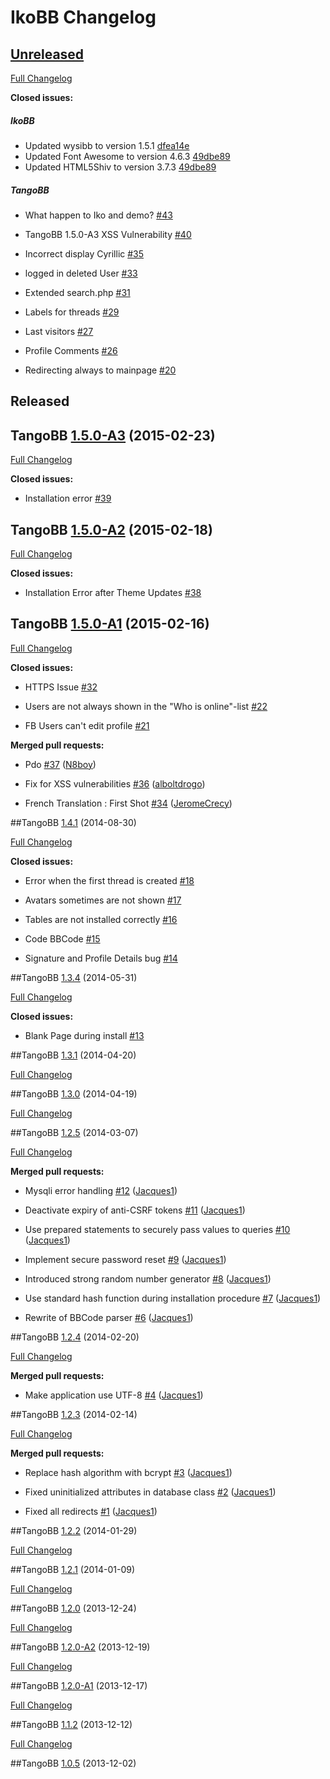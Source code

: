 # IkoBB Changelog

## [Unreleased](https://github.com/N8boy/IkoBB/tree/HEAD)

[Full Changelog](https://github.com/codetana/TangoBB/compare/1.5.0-A3...HEAD)

**Closed issues:**

##### IkoBB #####

- Updated wysibb to version 1.5.1 [dfea14e](https://github.com/N8boy/IkoBB/commit/dfea14e8eac8a225a1289a459e4b8a02b77b1121)
- Updated Font Awesome to version 4.6.3 [49dbe89](https://github.com/N8boy/IkoBB/commit/49dbe89c138b841ee8a4a8b020b8e141769df043)
- Updated HTML5Shiv to version 3.7.3 [49dbe89](https://github.com/N8boy/IkoBB/commit/49dbe89c138b841ee8a4a8b020b8e141769df043)

##### TangoBB #####

- What happen to Iko and demo? [\#43](https://github.com/Codetana/TangoBB/issues/43)

- TangoBB 1.5.0-A3 XSS Vulnerability [\#40](https://github.com/Codetana/TangoBB/issues/40)

- Incorrect display Cyrillic [\#35](https://github.com/Codetana/TangoBB/issues/35)

- logged in deleted User [\#33](https://github.com/Codetana/TangoBB/issues/33)

- Extended search.php [\#31](https://github.com/Codetana/TangoBB/issues/31)

- Labels for threads [\#29](https://github.com/Codetana/TangoBB/issues/29)

- Last visitors [\#27](https://github.com/Codetana/TangoBB/issues/27)

- Profile Comments [\#26](https://github.com/Codetana/TangoBB/issues/26)

- Redirecting always to mainpage [\#20](https://github.com/Codetana/TangoBB/issues/20)

## Released ##

## TangoBB [1.5.0-A3](https://github.com/codetana/TangoBB/tree/1.5.0-A3) (2015-02-23)

[Full Changelog](https://github.com/codetana/TangoBB/compare/1.5.0-A2...1.5.0-A3)

**Closed issues:**

- Installation error [\#39](https://github.com/Codetana/TangoBB/issues/39)

## TangoBB [1.5.0-A2](https://github.com/codetana/TangoBB/tree/1.5.0-A2) (2015-02-18)

[Full Changelog](https://github.com/codetana/TangoBB/compare/1.5.0-A1...1.5.0-A2)

**Closed issues:**

- Installation Error after Theme Updates [\#38](https://github.com/Codetana/TangoBB/issues/38)

## TangoBB [1.5.0-A1](https://github.com/codetana/TangoBB/tree/1.5.0-A1) (2015-02-16)

[Full Changelog](https://github.com/codetana/TangoBB/compare/1.4.1...1.5.0-A1)

**Closed issues:**

- HTTPS Issue [\#32](https://github.com/Codetana/TangoBB/issues/32)

- Users are not always shown in the "Who is online"-list [\#22](https://github.com/Codetana/TangoBB/issues/22)

- FB Users can't edit profile [\#21](https://github.com/Codetana/TangoBB/issues/21)

**Merged pull requests:**

- Pdo [\#37](https://github.com/Codetana/TangoBB/pull/37) ([N8boy](https://github.com/N8boy))

- Fix for XSS vulnerabilities [\#36](https://github.com/Codetana/TangoBB/pull/36) ([alboltdrogo](https://github.com/alboltdrogo))

- French Translation : First Shot [\#34](https://github.com/Codetana/TangoBB/pull/34) ([JeromeCrecy](https://github.com/JeromeCrecy))

##TangoBB [1.4.1](https://github.com/codetana/TangoBB/tree/1.4.1) (2014-08-30)

[Full Changelog](https://github.com/codetana/TangoBB/compare/1.3.4...1.4.1)

**Closed issues:**

- Error when the first thread is created [\#18](https://github.com/Codetana/TangoBB/issues/18)

- Avatars sometimes are not shown [\#17](https://github.com/Codetana/TangoBB/issues/17)

- Tables are not installed correctly [\#16](https://github.com/Codetana/TangoBB/issues/16)

- Code BBCode [\#15](https://github.com/Codetana/TangoBB/issues/15)

- Signature and Profile Details bug [\#14](https://github.com/Codetana/TangoBB/issues/14)

##TangoBB [1.3.4](https://github.com/codetana/TangoBB/tree/1.3.4) (2014-05-31)

[Full Changelog](https://github.com/codetana/TangoBB/compare/1.3.1...1.3.4)

**Closed issues:**

- Blank Page during install [\#13](https://github.com/Codetana/TangoBB/issues/13)

##TangoBB [1.3.1](https://github.com/codetana/TangoBB/tree/1.3.1) (2014-04-20)

[Full Changelog](https://github.com/codetana/TangoBB/compare/1.3.0...1.3.1)

##TangoBB [1.3.0](https://github.com/codetana/TangoBB/tree/1.3.0) (2014-04-19)

[Full Changelog](https://github.com/codetana/TangoBB/compare/1.2.5...1.3.0)

##TangoBB [1.2.5](https://github.com/codetana/TangoBB/tree/1.2.5) (2014-03-07)

[Full Changelog](https://github.com/codetana/TangoBB/compare/1.2.4...1.2.5)

**Merged pull requests:**

- Mysqli error handling [\#12](https://github.com/Codetana/TangoBB/pull/12) ([Jacques1](https://github.com/Jacques1))

- Deactivate expiry of anti-CSRF tokens [\#11](https://github.com/Codetana/TangoBB/pull/11) ([Jacques1](https://github.com/Jacques1))

- Use prepared statements to securely pass values to queries [\#10](https://github.com/Codetana/TangoBB/pull/10) ([Jacques1](https://github.com/Jacques1))

- Implement secure password reset [\#9](https://github.com/Codetana/TangoBB/pull/9) ([Jacques1](https://github.com/Jacques1))

- Introduced strong random number generator [\#8](https://github.com/Codetana/TangoBB/pull/8) ([Jacques1](https://github.com/Jacques1))

- Use standard hash function during installation procedure [\#7](https://github.com/Codetana/TangoBB/pull/7) ([Jacques1](https://github.com/Jacques1))

- Rewrite of BBCode parser [\#6](https://github.com/Codetana/TangoBB/pull/6) ([Jacques1](https://github.com/Jacques1))

##TangoBB [1.2.4](https://github.com/codetana/TangoBB/tree/1.2.4) (2014-02-20)

[Full Changelog](https://github.com/codetana/TangoBB/compare/1.2.3...1.2.4)

**Merged pull requests:**

- Make application use UTF-8 [\#4](https://github.com/Codetana/TangoBB/pull/4) ([Jacques1](https://github.com/Jacques1))

##TangoBB [1.2.3](https://github.com/codetana/TangoBB/tree/1.2.3) (2014-02-14)

[Full Changelog](https://github.com/codetana/TangoBB/compare/1.2.2...1.2.3)

**Merged pull requests:**

- Replace hash algorithm with bcrypt [\#3](https://github.com/Codetana/TangoBB/pull/3) ([Jacques1](https://github.com/Jacques1))

- Fixed uninitialized attributes in database class [\#2](https://github.com/Codetana/TangoBB/pull/2) ([Jacques1](https://github.com/Jacques1))

- Fixed all redirects [\#1](https://github.com/Codetana/TangoBB/pull/1) ([Jacques1](https://github.com/Jacques1))

##TangoBB [1.2.2](https://github.com/codetana/TangoBB/tree/1.2.2) (2014-01-29)

[Full Changelog](https://github.com/codetana/TangoBB/compare/1.2.1...1.2.2)

##TangoBB [1.2.1](https://github.com/codetana/TangoBB/tree/1.2.1) (2014-01-09)

[Full Changelog](https://github.com/codetana/TangoBB/compare/1.2.0...1.2.1)

##TangoBB [1.2.0](https://github.com/codetana/TangoBB/tree/1.2.0) (2013-12-24)

[Full Changelog](https://github.com/codetana/TangoBB/compare/1.2.0-A2...1.2.0)

##TangoBB [1.2.0-A2](https://github.com/codetana/TangoBB/tree/1.2.0-A2) (2013-12-19)

[Full Changelog](https://github.com/codetana/TangoBB/compare/1.2.0-A1...1.2.0-A2)

##TangoBB [1.2.0-A1](https://github.com/codetana/TangoBB/tree/1.2.0-A1) (2013-12-17)

[Full Changelog](https://github.com/codetana/TangoBB/compare/1.1.2...1.2.0-A1)

##TangoBB [1.1.2](https://github.com/codetana/TangoBB/tree/1.1.2) (2013-12-12)

[Full Changelog](https://github.com/codetana/TangoBB/compare/1.0.5...1.1.2)

##TangoBB [1.0.5](https://github.com/codetana/TangoBB/tree/1.0.5) (2013-12-02)

